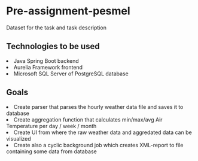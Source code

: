 # Pre-assignment-pesmel

Dataset for the task and task description

<h2>Technologies to be used</h2>
<li>Java Spring Boot backend</li>
<li>Aurelia Framework frontend</li>
<li>Microsoft SQL Server of PostgreSQL database</li>
 
<h2>Goals</h2>
<li>Create parser that parses the hourly weather data file and saves it to database</li>
<li>Create aggregation function that calculates min/max/avg Air Temperature per day / week / month</li>
<li>Create UI from where the raw weather data and aggredated data can be visualized</li>
<li>Create also a cyclic background job which creates XML-report to file containing some data from database</li>
